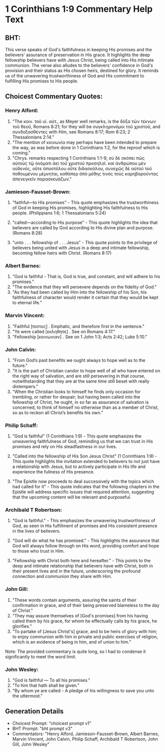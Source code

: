# 1 Corinthians 1:9 Commentary Help Text

## BHT:
This verse speaks of God's faithfulness in keeping His promises and the believers' assurance of preservation in His grace. It highlights the deep fellowship believers have with Jesus Christ, being called into His intimate communion. The verse also alludes to the believers' confidence in God's provision and their status as His chosen heirs, destined for glory. It reminds us of the unwavering trustworthiness of God and His commitment to fulfilling His promises to His people.

## Choicest Commentary Quotes:
### Henry Alford:
1. "The κοιν. τοῦ υἱ. αὐτ., as Meyer well remarks, is the δόξα τῶν τέκνων τοῦ θεοῦ, Romans 8:21; for they will be συγκληρονόμοι τοῦ χριστοῦ, and συνδοξασθέντες with Him, see Romans 8:17; Rom 8:23; 2 Thessalonians 2:14." 
2. "The mention of κοινωνία may perhaps have been intended to prepare the way, as was before done in 1 Corinthians 1:2, for the reproof which is coming."
3. "Chrys. remarks respecting 1 Corinthians 1:1-9, σὺ δὲ σκόπει πῶς αὐτοὺς τῷ ὀνόματι ἀεὶ τοῦ χριστοῦ προσηλοῖ. καὶ ἀνθρώπου μὲν οὐδενός, οὔτε ἀποστόλου οὔτε διδασκάλου, συνεχῶς δὲ αὐτοῦ τοῦ ποθουμένου μέμνηται, καθάπερ ἀπὸ μέθης τινὸς τοὺς καρηβαροῦντας ἀπενεγκεῖν παρασκευάζων."

### Jamieson-Fausset-Brown:
1. "faithful—to His promises" - This quote emphasizes the trustworthiness of God in keeping His promises, highlighting His faithfulness to His people. (Philippians 1:6; 1 Thessalonians 5:24)

2. "called—according to His purpose" - This quote highlights the idea that believers are called by God according to His divine plan and purpose. (Romans 8:28)

3. "unto . . . fellowship of . . . Jesus" - This quote points to the privilege of believers being united with Jesus in a deep and intimate fellowship, becoming fellow heirs with Christ. (Romans 8:17)

### Albert Barnes:
1. "God is faithful - That is, God is true, and constant, and will adhere to his promises."
2. "The evidence that they will persevere depends on the fidelity of God."
3. "As they had been called by Him into the fellowship of his Son, his faithfulness of character would render it certain that they would be kept to eternal life."

### Marvin Vincent:
1. "Faithful [πιστος] . Emphatic, and therefore first in the sentence." 
2. "Ye were called [εκληθητε] . See on Romans 4:17." 
3. "Fellowship [κοινωνιαν] . See on 1 John 1:3; Acts 2:42; Luke 5:10."

### John Calvin:
1. "From God’s past benefits we ought always to hope well as to the future."
2. "It is the part of Christian candor to hope well of all who have entered on the right way of salvation, and are still persevering in that course, notwithstanding that they are at the same time still beset with really distempers."
3. "When the Christian looks to himself he finds only occasion for trembling, or rather for despair; but having been called into the fellowship of Christ, he ought, in so far as assurance of salvation is concerned, to think of himself no otherwise than as a member of Christ, so as to reckon all Christ’s benefits his own."

### Philip Schaff:
1. "God is faithful" (1 Corinthians 1:9) - This quote emphasizes the unwavering faithfulness of God, reminding us that we can trust in His promises and rely on His steadfastness in our lives.

2. "Called into the fellowship of His Son Jesus Christ" (1 Corinthians 1:9) - This quote highlights the invitation extended to believers to not just have a relationship with Jesus, but to actively participate in His life and experience the fullness of His presence.

3. "The Epistle now proceeds to deal successively with the topics which had called for it" - This quote indicates that the following chapters in the Epistle will address specific issues that required attention, suggesting that the upcoming content will be relevant and purposeful.

### Archibald T Robertson:
1. "God is faithful." - This emphasizes the unwavering trustworthiness of God, as seen in His fulfillment of promises and His consistent presence in the lives of believers.

2. "God will do what he has promised." - This highlights the assurance that God will always follow through on His word, providing comfort and hope to those who trust in Him.

3. "Fellowship with Christ both here and hereafter." - This points to the deep and intimate relationship that believers have with Christ, both in their present lives and in the future, underscoring the profound connection and communion they share with Him.

### John Gill:
1. "These words contain arguments, assuring the saints of their confirmation in grace, and of their being preserved blameless to the day of Christ."
2. "They may assure themselves of [God's promises] from his having called them by his grace, for whom he effectually calls by his grace, he glorifies."
3. "To partake of [Jesus Christ's] grace, and to be heirs of glory with him; to enjoy communion with him in private and public exercises of religion, which is an evidence of being in him, and of union to him."

Note: The provided commentary is quite long, so I had to condense it significantly to meet the word limit.

### John Wesley:
1. "God is faithful — To all his promises." 
2. "To him that hath shall be given." 
3. "By whom ye are called - A pledge of his willingness to save you unto the uttermost."


## Generation Details
- Choicest Prompt: "choicest prompt v1"
- BHT Prompt: "bht prompt v3"
- Commentators: "Henry Alford, Jamieson-Fausset-Brown, Albert Barnes, Marvin Vincent, John Calvin, Philip Schaff, Archibald T Robertson, John Gill, John Wesley"
